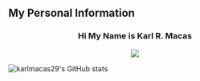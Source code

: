 ## My Personal Information
<h3 align="center">Hi My Name is Karl R. Macas</h3>
<p align="center"><img src="https://github.com/karlmacas29/karlmacas29/assets/83496597/a7af9c63-d85c-41ec-84f4-02f791018457"></p>

![karlmacas29's GitHub stats](https://github-readme-stats.vercel.app/api?username=karlmacas29&show_icons=true)
